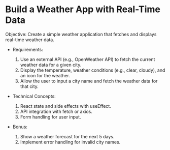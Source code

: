 # Build a Weather App with Real-Time Data

Objective: Create a simple weather application that fetches and displays real-time weather data.

 + Requirements:

    1. Use an external API (e.g., OpenWeather API) to fetch the current weather data for a given city.
    2. Display the temperature, weather conditions (e.g., clear, cloudy), and an icon for the weather.
    3. Allow the user to input a city name and fetch the weather data for that city.

 + Technical Concepts:

    1. React state and side effects with useEffect.
    2. API integration with fetch or axios.
    3. Form handling for user input.

 + Bonus:

    1. Show a weather forecast for the next 5 days.
    2. Implement error handling for invalid city names.
